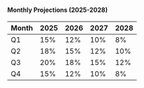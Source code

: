 #### Monthly Projections (2025-2028)

| Month | 2025 | 2026 | 2027 | 2028 |
|-------|------|------|------|------|
| Q1 | 15% | 12% | 10% | 8% |
| Q2 | 18% | 15% | 12% | 10% |
| Q3 | 20% | 18% | 15% | 12% |
| Q4 | 15% | 12% | 10% | 8% |
